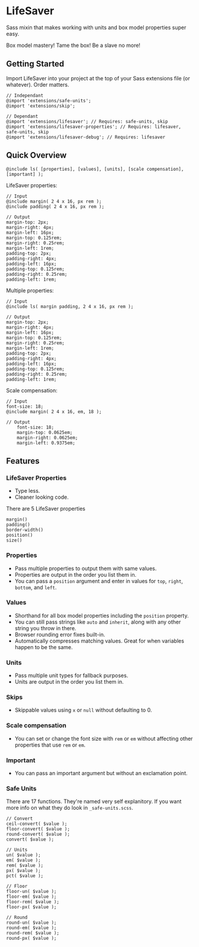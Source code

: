 LifeSaver
=========

Sass mixin that makes working with units and box model properties super easy.

Box model mastery! Tame the box! Be a slave no more!

## Getting Started

Import LifeSaver into your project at the top of your Sass extensions file (or whatever). Order matters.

	// Independant
	@import 'extensions/safe-units';
	@import 'extensions/skip';

	// Dependant
	@import 'extensions/lifesaver'; // Requires: safe-units, skip
	@import 'extensions/lifesaver-properties'; // Requires: lifesaver, safe-units, skip
	@import 'extensions/lifesaver-debug'; // Requires: lifesaver


## Quick Overview

	@include ls( [properties], [values], [units], [scale compensation], [important] );

LifeSaver properties:

	// Input
	@include margin( 2 4 x 16, px rem );
	@include padding( 2 4 x 16, px rem );

	// Output
	margin-top: 2px;
	margin-right: 4px;
	margin-left: 16px;
	margin-top: 0.125rem;
	margin-right: 0.25rem;
	margin-left: 1rem;
	padding-top: 2px;
	padding-right: 4px;
	padding-left: 16px;
	padding-top: 0.125rem;
	padding-right: 0.25rem;
	padding-left: 1rem;


Multiple properties:

	// Input
	@include ls( margin padding, 2 4 x 16, px rem );

	// Output
	margin-top: 2px;
	margin-right: 4px;
	margin-left: 16px;
	margin-top: 0.125rem;
	margin-right: 0.25rem;
	margin-left: 1rem;
	padding-top: 2px;
	padding-right: 4px;
	padding-left: 16px;
	padding-top: 0.125rem;
	padding-right: 0.25rem;
	padding-left: 1rem;


Scale compensation:

	// Input
	font-size: 18;
	@include margin( 2 4 x 16, em, 18 );

	// Output
		font-size: 18;
		margin-top: 0.0625em;
		margin-right: 0.0625em;
		margin-left: 0.9375em;


## Features

### LifeSaver Properties

+ Type less.
+ Cleaner looking code.

There are 5 LifeSaver properties

	margin()
	padding()
	border-width()
	position()
	size()

### Properties

+ Pass multiple properties to output them with same values.
+ Properties are output in the order you list them in.
+ You can pass a `position` argument and enter in values for `top`, `right`, `bottom`, and `left`.

### Values

+ Shorthand for all box model properties including the `position` property.
+ You can still pass strings like `auto` and `inherit`, along with any other string you throw in there.
+ Browser rounding error fixes built-in.
+ Automatically compresses matching values. Great for when variables happen to be the same.

### Units

+ Pass multiple unit types for fallback purposes.
+ Units are output in the order you list them in.

### Skips

+ Skippable values using `x` or `null` without defaulting to 0.

### Scale compensation

+ You can set or change the font size with `rem` or `em` without affecting other properties that use `rem` or `em`.

### Important

+ You can pass an important argument but without an exclamation point.

### Safe Units

There are 17 functions. They're named very self explanitory. If you want more info on what they do look in `_safe-units.scss`.

	// Convert
	ceil-convert( $value );
	floor-convert( $value );
	round-convert( $value );
	convert( $value );

	// Units
	un( $value );
	em( $value );
	rem( $value );
	px( $value );
	pct( $value );

	// Floor
	floor-un( $value );
	floor-em( $value );
	floor-rem( $value );
	floor-px( $value );

	// Round
	round-un( $value );
	round-em( $value );
	round-rem( $value );
	round-px( $value );
